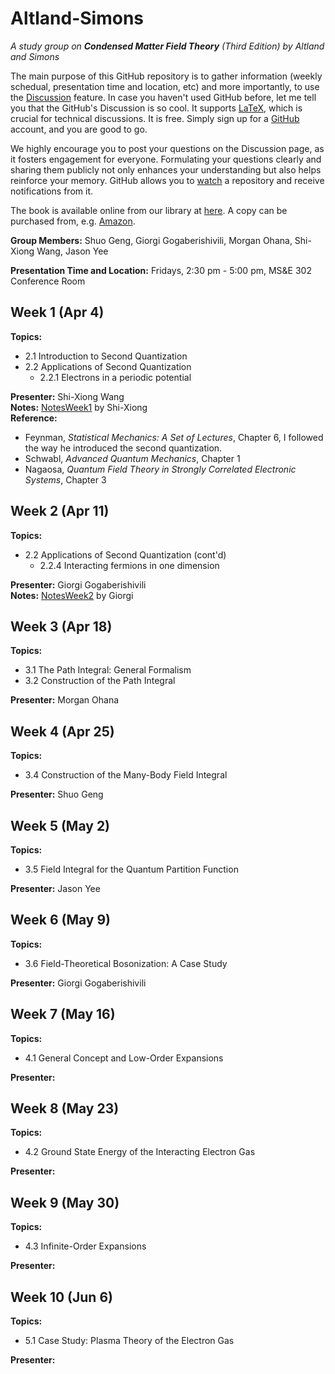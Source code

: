 # Altland-Simons
_A study group on **Condensed Matter Field Theory** (Third Edition) by Altland and Simons_

The main purpose of this GitHub repository is to gather information (weekly schedual, presentation time and location, etc) and more importantly, to use the [Discussion](https://github.com/shwangcmt/Altland-Simons/discussions) feature. In case you haven't used GitHub before, let me tell you that the GitHub's Discussion is so cool. It supports [LaTeX](https://docs.github.com/en/get-started/writing-on-github/working-with-advanced-formatting/writing-mathematical-expressions), which is crucial for technical discussions. It is free. Simply sign up for a [GitHub](https://github.com/signup) account, and you are good to go. 

We highly encourage you to post your questions on the Discussion page, as it fosters engagement for everyone. Formulating your questions clearly and sharing them publicly not only enhances your understanding but also helps reinforce your memory. GitHub allows you to [watch](https://docs.github.com/en/account-and-profile/managing-subscriptions-and-notifications-on-github/setting-up-notifications/configuring-notifications#configuring-your-watch-settings-for-an-individual-repository) a repository and receive notifications from it. 

The book is available online from our library at [here](https://search.library.ucr.edu/discovery/fulldisplay?docid=alma9919759025006531&context=L&vid=01CDL_RIV_INST:UCR&lang=en&search_scope=Everything&adaptor=Local%20Search%20Engine&isFrbr=true&tab=Everything&query=any,contains,altland%20simons&sortby=date_d&facet=frbrgroupid,include,9083417688746215883&offset=0). A copy can be purchased from, e.g. [Amazon](https://www.amazon.com/Condensed-Matter-Theory-Alexander-Altland/dp/1108494609/). 

**Group Members:** Shuo Geng, Giorgi Gogaberishivili, Morgan Ohana, Shi-Xiong Wang, Jason Yee

**Presentation Time and Location:** Fridays, 2:30 pm - 5:00 pm, MS&E 302 Conference Room

## Week 1 (Apr 4)  
**Topics:**
- 2.1 Introduction to Second Quantization  
- 2.2 Applications of Second Quantization  
  - 2.2.1 Electrons in a periodic potential  

**Presenter:** Shi-Xiong Wang  
**Notes:** [NotesWeek1](NotesWeek1.pdf) by Shi-Xiong  
**Reference:**
- Feynman, *Statistical Mechanics: A Set of Lectures*, Chapter 6, I followed the way he introduced the second quantization. 
- Schwabl, *Advanced Quantum Mechanics*, Chapter 1
- Nagaosa, *Quantum Field Theory in Strongly Correlated Electronic Systems*, Chapter 3

## Week 2 (Apr 11)  
**Topics:**  
- 2.2 Applications of Second Quantization (cont'd)  
  - 2.2.4 Interacting fermions in one dimension

**Presenter:** Giorgi Gogaberishivili  
**Notes:** [NotesWeek2](NotesWeek2.pdf) by Giorgi  

## Week 3 (Apr 18)  
**Topics:**  
- 3.1 The Path Integral: General Formalism  
- 3.2 Construction of the Path Integral  
 
**Presenter:** Morgan Ohana

## Week 4 (Apr 25)  
**Topics:**  
- 3.4 Construction of the Many-Body Field Integral  

**Presenter:** Shuo Geng

## Week 5 (May 2)  
**Topics:**  
- 3.5 Field Integral for the Quantum Partition Function  

**Presenter:** Jason Yee

## Week 6 (May 9)  
**Topics:**  
- 3.6 Field-Theoretical Bosonization: A Case Study  

**Presenter:** Giorgi Gogaberishivili

## Week 7 (May 16)  
**Topics:**  
- 4.1 General Concept and Low-Order Expansions  

**Presenter:**  

## Week 8 (May 23)  
**Topics:**  
- 4.2 Ground State Energy of the Interacting Electron Gas  

**Presenter:**  

## Week 9 (May 30)  
**Topics:**  
- 4.3 Infinite-Order Expansions  

**Presenter:**  

## Week 10 (Jun 6)  
**Topics:**  
- 5.1 Case Study: Plasma Theory of the Electron Gas  

**Presenter:**  
